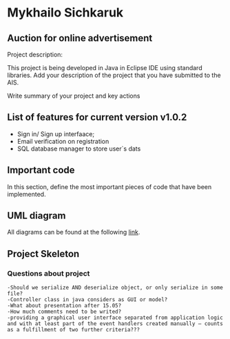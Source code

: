 # Mykhailo Sichkaruk

## Auction for online advertisement

Project description:

This project is being developed in Java in Eclipse IDE using standard libraries.
Add your description of the project that you have submitted to the AIS.

Write summary of your project and key actions

## List of features for current version v1.0.2

- Sign in/ Sign up interfaace;
- Email verification on registration
- SQL database manager to store user`s dats
  

## Important code

In this section, define the most important pieces of code that have been implemented.

## UML diagram

All diagrams can be found at the following [link](Documentation/001_uml_diagrams).

## Project Skeleton


### Questions about project
    -Should we serialize AND deserialize object, or only serialize in some file?
    -Controller class in java considers as GUI or model?
    -What about presentation after 15.05?
    -How much comments need to be writed? 
    -providing a graphical user interface separated from application logic and with at least part of the event handlers created manually – counts as a fulfillment of two further criteria???
